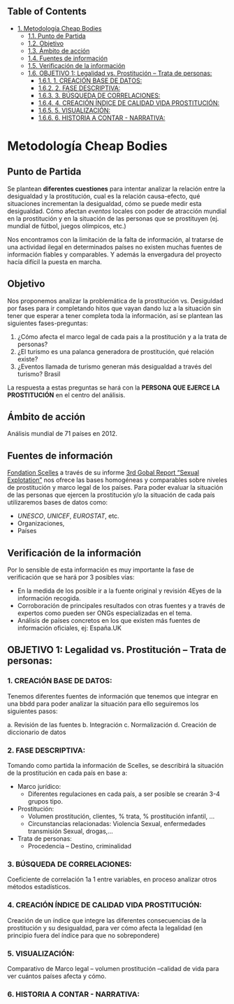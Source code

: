 <div id="table-of-contents">
<h2>Table of Contents</h2>
<div id="text-table-of-contents">
<ul>
<li><a href="#orgheadline13">1. Metodología Cheap Bodies</a>
<ul>
<li><a href="#orgheadline1">1.1. Punto de Partida</a></li>
<li><a href="#orgheadline2">1.2. Objetivo</a></li>
<li><a href="#orgheadline3">1.3. Ámbito de acción</a></li>
<li><a href="#orgheadline4">1.4. Fuentes de información</a></li>
<li><a href="#orgheadline5">1.5. Verificación de la información</a></li>
<li><a href="#orgheadline12">1.6. OBJETIVO 1: Legalidad vs. Prostitución – Trata de personas:</a>
<ul>
<li><a href="#orgheadline6">1.6.1. 1. CREACIÓN BASE DE DATOS:</a></li>
<li><a href="#orgheadline7">1.6.2. 2. FASE DESCRIPTIVA:</a></li>
<li><a href="#orgheadline8">1.6.3. 3. BÚSQUEDA DE CORRELACIONES:</a></li>
<li><a href="#orgheadline9">1.6.4. 4. CREACIÓN ÍNDICE DE CALIDAD VIDA PROSTITUCIÓN:</a></li>
<li><a href="#orgheadline10">1.6.5. 5. VISUALIZACIÓN:</a></li>
<li><a href="#orgheadline11">1.6.6. 6. HISTORIA A CONTAR -  NARRATIVA:</a></li>
</ul>
</li>
</ul>
</li>
</ul>
</div>
</div>


# Metodología Cheap Bodies<a id="orgheadline13"></a>

## Punto de Partida<a id="orgheadline1"></a>

Se plantean **diferentes cuestiones** para intentar analizar la relación entre la desigualdad y la prostitución, cual es la relación causa-efecto, qué situaciones incrementan la desigualdad, cómo se puede medir esta desigualdad. Cómo afectan *eventos* locales con poder de atracción mundial en la prostitución y en la situación de las personas que se prostituyen (ej. mundial de fútbol, juegos olímpicos, etc.)

Nos encontramos con la limitación de la falta de información, al tratarse de una actividad ilegal en determinados países no existen muchas fuentes de información fiables y comparables. Y además la envergadura del proyecto hacía difícil la puesta en marcha.

## Objetivo<a id="orgheadline2"></a>

Nos proponemos analizar la <span class="underline">problemática de la prostitución vs. Desiguldad por fases</span> para ir completando hitos que vayan dando luz a la situación sin tener que esperar a tener completa toda la información, así se plantean las siguientes fases-preguntas:

1.  ¿Cómo afecta el marco legal de cada pais a la prostitución y a la trata de personas?
2.  ¿El turismo es una palanca generadora de prostitución, qué relación existe?
3.  ¿Eventos llamada de turismo generan más desigualdad a través del turismo? Brasil

La respuesta a estas preguntas se hará con la **PERSONA QUE EJERCE LA PROSTITUCIÓN** en el centro del análisis.

## Ámbito de acción<a id="orgheadline3"></a>

Análisis mundial de 71 países en 2012.

## Fuentes de información<a id="orgheadline4"></a>

[Fondation Scelles](http://www.fondationscelles.org) a través de su informe [3rd Gobal Report “Sexual Explotation”](http://www.fondationscelles.org/pdf/rapport_mondial/Book_Sexual_exploitation_A%2520growing%2520menace_Fondation%2520Scelles.pdf) nos ofrece las bases homogéneas y comparables sobre niveles de prostitución y marco legal de los países.
Para poder evaluar la situación de las personas que ejercen la prostitución y/o la situación de cada país utilizaremos bases de datos como:

-   *UNESCO*, *UNICEF*, *EUROSTAT*, etc.
-   Organizaciones,
-   Países

## Verificación de la información<a id="orgheadline5"></a>

Por lo sensible de esta información es muy importante la fase de verificación que se hará por 3 posibles vías:

-   En la medida de los posible ir a la fuente original y revisión 4Eyes de la información recogida.
-   Corroboración de principales resultados con otras fuentes y a través de expertos como pueden ser ONGs especializadas en el tema.
-   Análisis de países concretos en los que existen más fuentes de información oficiales, ej: España.UK

## OBJETIVO 1: Legalidad vs. Prostitución – Trata de personas:<a id="orgheadline12"></a>

### 1. CREACIÓN BASE DE DATOS:<a id="orgheadline6"></a>

Tenemos diferentes fuentes de información que tenemos que integrar en una bbdd para poder analizar la situación para ello seguiremos los siguientes pasos:

a. Revisión de las fuentes
b. Integración
c. Normalización
d. Creación de diccionario de datos

### 2. FASE DESCRIPTIVA:<a id="orgheadline7"></a>

Tomando como partida la información de Scelles, se describirá la situación de la prostitución en cada país en base a:

-   Marco jurídico:
    -   Diferentes regulaciones en cada país, a ser posible se crearán 3-4 grupos tipo.
-   Prostitución:
    -   Volumen prostitución, clientes, % trata, % prostitución infantil, …
    -   Circunstancias relacionadas: Violencia Sexual, enfermedades transmisión Sexual, drogas,…
-   Trata de personas:
    -   Procedencia – Destino, criminalidad

### 3. BÚSQUEDA DE CORRELACIONES:<a id="orgheadline8"></a>

Coeficiente de correlación 1a 1 entre variables, en proceso analizar otros métodos estadísticos.

### 4. CREACIÓN ÍNDICE DE CALIDAD VIDA PROSTITUCIÓN:<a id="orgheadline9"></a>

Creación de un índice que integre las diferentes consecuencias de la prostitución y su desigualdad, para ver cómo afecta la legalidad (en principio fuera del índice para que no sobrepondere)

### 5. VISUALIZACIÓN:<a id="orgheadline10"></a>

Comparativo de Marco legal – volumen prostitución –calidad de vida para ver cuántos países afecta y cómo.

### 6. HISTORIA A CONTAR -  NARRATIVA:<a id="orgheadline11"></a>
